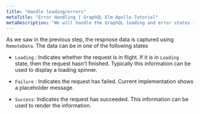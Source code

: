 ```yaml
---
title: "Handle loading/errors"
metaTitle: "Error Handling | GraphQL Elm Apollo Tutorial"
metaDescription: "We will handle the GraphQL loading and error states in elm app - loading and error "
---
```


As we saw in the previous step, the respnose data is captured using `RemoteData`. The data can be in one of the following states

- `Loading` : Indicates whether the request is in flight. If it is in `Loading` state, then the request hasn't finished. Typically this information can be used to display a loading spinner.

-  `Failure` : Indicates the request has failed. Current implementation shows a placeholder message.

- `Success`: Indicates the request has succeeded. This information can be used to render the information.

